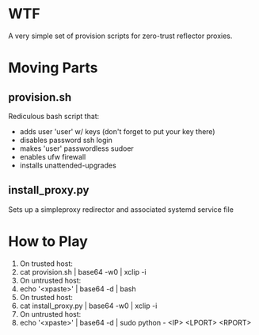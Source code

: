 # WTF

A very simple set of provision scripts for zero-trust reflector proxies.

# Moving Parts

## provision.sh

Rediculous bash script that:
* adds user 'user' w/ keys (don't forget to put your key there)
* disables password ssh login
* makes 'user' passwordless sudoer
* enables ufw firewall
* installs unattended-upgrades

## install_proxy.py

Sets up a simpleproxy redirector and associated systemd service file

# How to Play
1. On trusted host:
  1. cat provision.sh | base64 -w0 | xclip -i
1. On untrusted host:
  1. echo '\<xpaste\>' | base64 -d | bash
1. On trusted host:
  1. cat install_proxy.py | base64 -w0 | xclip -i
1. On untrusted host:
  1. echo '\<xpaste\>' | base64 -d | sudo python - \<IP\> \<LPORT\> \<RPORT\>
